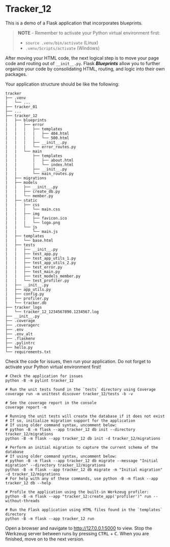 # Tracker_12

This is a demo of a Flask application that incorporates blueprints.

> **NOTE** - Remember to activate your Python virtual environment first:
>
> - `source .venv/bin/activate` (Linux)
> - `.venv/Scripts/activate` (Windows)

After moving your HTML code, the next logical step is to move your page code and routing out of `__init__.py`. Flask ***Blueprints*** allow you to further organize your code by consolidating HTML, routing, and logic into their own packages.

Your application structure should be like the following:

```text
tracker
├── .venv
|   └── ...
├── tracker_01
├── ...
├── tracker_12
|   ├── blueprints
|   |   ├── error
|   |   |   ├── templates
|   |   |   |   ├── 404.html
|   |   |   |   └── 500.html
|   |   |   ├── __init__.py
|   |   |   └── error_routes.py
|   |   └── main
|   |       ├── templates
|   |       |   ├── about.html
|   |       |   └── index.html
|   |       ├── __init__.py
|   |       └── main_routes.py
|   ├── migrations
|   ├── models
|   |   ├── __init__.py
|   |   ├── create_db.py
|   |   └── member.py
|   ├── static
|   |   ├── css
|   |   |   └── main.css
|   |   ├── img
|   |   |   ├── favicon.ico
|   |   |   └── logo.png
|   |   └── js
|   |       └── main.js
|   ├── templates
|   |   └── base.html
|   ├── tests
|   |   ├── __init__.py
|   |   ├── test_app.py
|   |   ├── test_app_utils_1.py
|   |   ├── test_app_utils_2.py
|   |   ├── test_error.py
|   |   ├── test_main.py
|   |   ├── test_models_member.py
|   |   └── test_profiler.py
|   ├── __init__.py
|   ├── app_utils.py
|   ├── config.py
|   ├── profiler.py
|   └── tracker.db
├── tracker_logs
|   └── tracker_12_1234567890.1234567.log
├── __init__.py
├── .coverage
├── .coveragerc
├── .env
├── .env_alt
├── .flaskenv
├── .pylintrc
├── hello.py
└── requirements.txt
```

Check the code for issues, then run your application. Do not forget to activate your Python virtual environment first!

```shell
# Check the application for issues
python -B -m pylint tracker_12

# Run the unit tests found in the `tests` directory using Coverage
coverage run -m unittest discover tracker_12/tests -b -v

# See the coverage report in the console
coverage report -m

# Running the unit tests will create the database if it does not exist
# If so, initialize migration support for the application
# If using older command syntax, uncomment below:
# python -B -m flask --app tracker_12 db init --directory tracker_12/migrations
python -B -m flask --app tracker_12 db init -d tracker_12/migrations

# Perform an initial migration to capture the current schema of the database
# If using older command syntax, uncomment below:
# python -B -m flask --app tracker_12 db migrate --message "Initial migration" --directory tracker_12/migrations
python -B -m flask --app tracker_12 db migrate -m "Initial migration" -d tracker_12/migrations
# For help with any of these commands, use python -B -m flask --app tracker_12 db --help

# Profile the application using the built-in Werkzeug profiler:
python -B -m flask --app "tracker_12:create_app('profiler')" run --without-threads

# Run the Flask application using HTML files found in the `templates` directory
python -B -m flask --app tracker_12 run
```

Open a browser and navigate to <http://127.0.0.1:5000> to view. Stop the Werkzeug server between runs by pressing <kbd>CTRL</kbd> +  <kbd>C</kbd>. When you are finished, move on to the next version.
